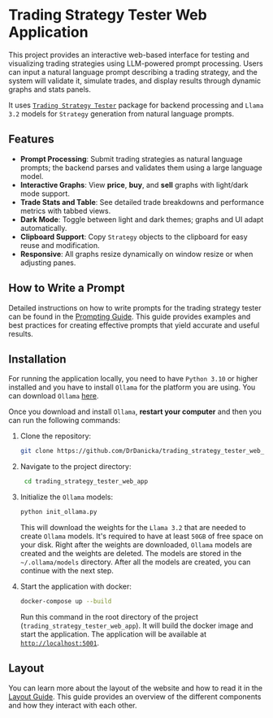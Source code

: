 # Trading Strategy Tester Web Application

This project provides an interactive web-based interface for testing and visualizing trading strategies using LLM-powered prompt processing. Users can input a natural language prompt describing a trading strategy, and the system will validate it, simulate trades, and display results through dynamic graphs and stats panels.

It uses [`Trading Strategy Tester`](https://github.com/DrDanicka/trading_strategy_tester) package for backend processing and `Llama 3.2` models for `Strategy` generation from natural language prompts.

## Features
- **Prompt Processing**: Submit trading strategies as natural language prompts; the backend parses and validates them using a large language model.
- **Interactive Graphs**: View **price**, **buy**, and **sell** graphs with light/dark mode support.
- **Trade Stats and Table**: See detailed trade breakdowns and performance metrics with tabbed views.
- **Dark Mode**: Toggle between light and dark themes; graphs and UI adapt automatically.
- **Clipboard Support**: Copy `Strategy` objects to the clipboard for easy reuse and modification.
- **Responsive**: All graphs resize dynamically on window resize or when adjusting panes.

## How to Write a Prompt

Detailed instructions on how to write prompts for the trading strategy tester can be found in the [Prompting Guide](https://drdanicka.github.io/trading_strategy_tester/llm/how_to_write_prompt/). This guide provides examples and best practices for creating effective prompts that yield accurate and useful results.

## Installation

For running the application locally, you need to have `Python 3.10` or higher installed and you have to install `Ollama` for the platform you are using. You can download `Ollama` [here](https://ollama.com/download).

Once you download and install `Ollama`, **restart your computer** and then you can run the following commands:

1. Clone the repository:
   ```bash
   git clone https://github.com/DrDanicka/trading_strategy_tester_web_app
   ```
   
2. Navigate to the project directory:
   ```bash
    cd trading_strategy_tester_web_app
    ```
3. Initialize the `Ollama` models:
   ```bash
   python init_ollama.py
   ```
   This will download the weights for the `Llama 3.2` that are needed to create `Ollama` models. It's required to have at least `50GB` of free space on your disk. Right after the weights are downloaded, `Ollama` models are created and the weights are deleted. The models are stored in the `~/.ollama/models` directory. After all the models are created, you can continue with the next step.
4. Start the application with docker:
   ```bash
   docker-compose up --build
   ```
   Run this command in the root directory of the project (`trading_strategy_tester_web_app`). It will build the docker image and start the application. The application will be available at [`http://localhost:5001`](http://localhost:5001).

## Layout

You can learn more about the layout of the website and how to read it in the [Layout Guide](https://drdanicka.github.io/trading_strategy_tester/user/web_ui/main_page/). This guide provides an overview of the different components and how they interact with each other.
